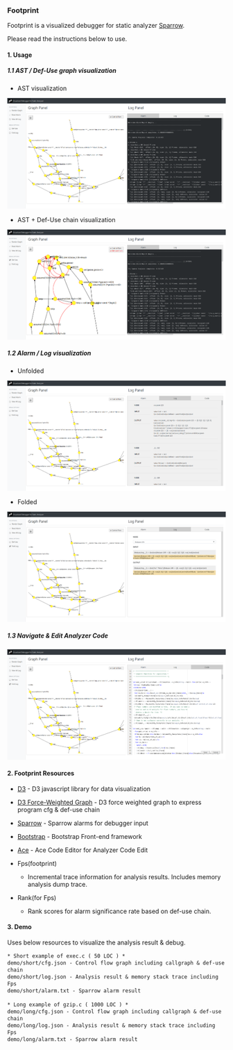 ### Footprint  

Footprint is a visualized debugger for static analyzer [Sparrow](https://github.com/ropas/sparrow).

Please read the instructions below to use.

#### 1. Usage

##### 1.1 AST / Def-Use graph visualization

* AST visualization

![alt text](/asset/image/demo1.png "AST")  

* AST + Def-Use chain visualization

![alt text](/asset/image/demo2.png "AST + Def-Use")

##### 1.2 Alarm / Log visualization

* Unfolded

![alt text](/asset/image/demo3.png "Unfolded")  

* Folded

![alt text](/asset/image/demo4.png "Folded")  

##### 1.3 Navigate & Edit Analyzer Code

![alt text](/asset/image/CODE.png "Folded")  

#### 2. Footprint Resources

* [D3](https://d3js.org/) - D3 javascript library for data visualization

* [D3 Force-Weighted Graph](https://github.com/d3/d3-force) - D3 force weighted graph to express program cfg & def-use chain

* [Sparrow](https://github.com/ropas/sparrow) - Sparrow alarms for debugger input

* [Bootstrap](https://getbootstrap.com/) - Bootstrap Front-end framework

* [Ace](https://ace.c9.io/) - Ace Code Editor for Analyzer Code Edit

* Fps(footprint) 

    * Incremental trace information for analysis results. Includes memory analysis dump trace.  

* Rank(for Fps)

    * Rank scores for alarm significance rate based on def-use chain.  

#### 3. Demo

Uses below resources to visualize the analysis result & debug.

```
* Short example of exec.c ( 50 LOC ) *
demo/short/cfg.json - Control flow graph including callgraph & def-use chain
demo/short/log.json - Analysis result & memory stack trace including Fps
demo/short/alarm.txt - Sparrow alarm result

* Long example of gzip.c ( 1000 LOC ) *
demo/long/cfg.json - Control flow graph including callgraph & def-use chain
demo/long/log.json - Analysis result & memory stack trace including Fps
demo/long/alarm.txt - Sparrow alarm result
```